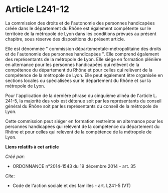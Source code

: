 # Article L241-12

La commission des droits et de l'autonomie des personnes handicapées créée dans le département du Rhône est également
compétente sur le territoire de la métropole de Lyon dans les conditions prévues au présent chapitre, sous réserve des
dispositions du présent article.

Elle est dénommée " commission départementale-métropolitaine des droits et de l'autonomie des personnes handicapées ". Elle
comprend également des représentants de la métropole de Lyon. Elle siège en formation plénière en alternance pour les
personnes handicapées qui relèvent de la compétence du département du Rhône et pour celles qui relèvent de la compétence de
la métropole de Lyon. Elle peut également être organisée en sections locales ou spécialisées sur le département du Rhône et
sur la métropole de Lyon.

Pour l'application de la dernière phrase du cinquième alinéa de l'article L. 241-5, la majorité des voix est détenue soit par
les représentants du conseil général du Rhône soit par les représentants du conseil de la métropole de Lyon.

Cette commission peut siéger en formation restreinte en alternance pour les personnes handicapées qui relèvent de la
compétence du département du Rhône et pour celles qui relèvent de la compétence de la métropole de Lyon.

**Liens relatifs à cet article**

_Créé par_:

  - ORDONNANCE n°2014-1543 du 19 décembre 2014 - art. 35

_Cite_:

  - Code de l'action sociale et des familles - art. L241-5 (VT)
